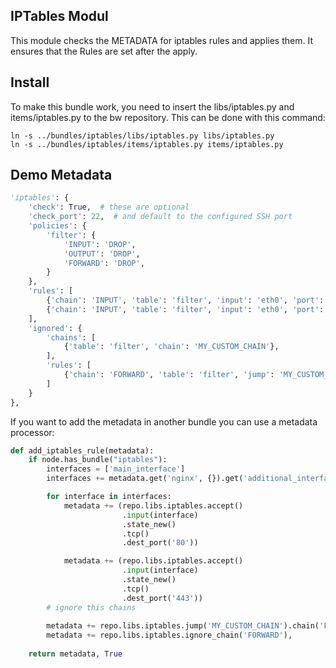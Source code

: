 IPTables Modul
--------------

This module checks the METADATA for iptables rules and applies them. It ensures that the Rules are set after the apply.

Install
-------

To make this bundle work, you need to insert the libs/iptables.py and items/iptables.py to the bw repository. This can be done with this command:

```
ln -s ../bundles/iptables/libs/iptables.py libs/iptables.py
ln -s ../bundles/iptables/items/iptables.py items/iptables.py
```

Demo Metadata
-------------

```python
'iptables': {
    'check': True,  # these are optional
    'check_port': 22,  # and default to the configured SSH port
    'policies': {
        'filter': {
            'INPUT': 'DROP',
            'OUTPUT': 'DROP',
            'FORWARD': 'DROP',
        }
    },
    'rules': [
        {'chain': 'INPUT', 'table': 'filter', 'input': 'eth0', 'port': '80', 'jump': 'ACCEPT'},
        {'chain': 'INPUT', 'table': 'filter', 'input': 'eth0', 'port': '443', 'jump': 'ACCEPT'},
    ],
    'ignored': {
        'chains': [
            {'table': 'filter', 'chain': 'MY_CUSTOM_CHAIN'},
        ],
        'rules': [
            {'chain': 'FORWARD', 'table': 'filter', 'jump': 'MY_CUSTOM_CHAIN'},
        ]
    }
},
```

If you want to add the metadata in another bundle you can use a metadata processor:

```python
def add_iptables_rule(metadata):
    if node.has_bundle("iptables"):
        interfaces = ['main_interface']
        interfaces += metadata.get('nginx', {}).get('additional_interfaces', [])

        for interface in interfaces:
            metadata += (repo.libs.iptables.accept()
                         .input(interface)
                         .state_new()
                         .tcp()
                         .dest_port('80'))

            metadata += (repo.libs.iptables.accept()
                         .input(interface)
                         .state_new()
                         .tcp()
                         .dest_port('443'))
        # ignore this chains
        
        metadata += repo.libs.iptables.jump('MY_CUSTOM_CHAIN').chain('FORWARD').ignore(),
        metadata += repo.libs.iptables.ignore_chain('FORWARD'),
        
    return metadata, True
```
